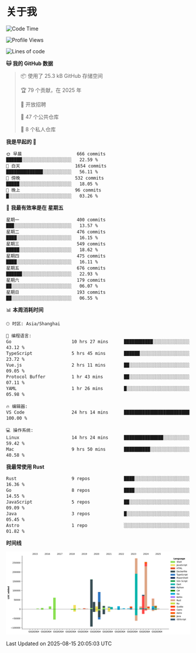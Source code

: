 # 关于我

<!--START_SECTION:waka-->
![Code Time](http://img.shields.io/badge/Code%20Time-4%2C050%20hrs%205%20mins-blue)

![Profile Views](http://img.shields.io/badge/%E4%B8%AA%E4%BA%BA%E8%B5%84%E6%96%99%E8%A7%82%E7%9C%8B%E6%AC%A1%E6%95%B0-0-blue)

![Lines of code](https://img.shields.io/badge/%E4%BB%8E%E3%80%8CHello%20World%E3%80%8D%E8%B5%B7%E6%88%91%E5%B7%B2%E7%BB%8F%E5%86%99%E4%BA%86-1.2%20million%20%E8%A1%8C%E4%BB%A3%E7%A0%81-blue)

**🐱 我的 GitHub 数据** 

> 📦  使用了 25.3 kB GitHub 存储空间 
 > 
> 🏆 79 个贡献，在 2025 年
 > 
> 💼 开放招聘
 > 
> 📜 47 个公共仓库 
 > 
> 🔑 8 个私人仓库 
 > 
**我是早起的 🐤** 

```text
🌞 早晨                     666 commits         ██████░░░░░░░░░░░░░░░░░░░   22.59 % 
🌆 白天                     1654 commits        ██████████████░░░░░░░░░░░   56.11 % 
🌃 傍晚                     532 commits         █████░░░░░░░░░░░░░░░░░░░░   18.05 % 
🌙 晚上                     96 commits          █░░░░░░░░░░░░░░░░░░░░░░░░   03.26 % 
```
📅 **我最有效率是在 星期五** 

```text
星期一                      400 commits         ███░░░░░░░░░░░░░░░░░░░░░░   13.57 % 
星期二                      476 commits         ████░░░░░░░░░░░░░░░░░░░░░   16.15 % 
星期三                      549 commits         █████░░░░░░░░░░░░░░░░░░░░   18.62 % 
星期四                      475 commits         ████░░░░░░░░░░░░░░░░░░░░░   16.11 % 
星期五                      676 commits         ██████░░░░░░░░░░░░░░░░░░░   22.93 % 
星期六                      179 commits         ██░░░░░░░░░░░░░░░░░░░░░░░   06.07 % 
星期日                      193 commits         ██░░░░░░░░░░░░░░░░░░░░░░░   06.55 % 
```


📊 **本周消耗时间** 

```text
🕑︎ 时区: Asia/Shanghai

💬 编程语言: 
Go                       10 hrs 27 mins      ███████████░░░░░░░░░░░░░░   43.12 % 
TypeScript               5 hrs 45 mins       ██████░░░░░░░░░░░░░░░░░░░   23.72 % 
Vue.js                   2 hrs 11 mins       ██░░░░░░░░░░░░░░░░░░░░░░░   09.05 % 
Protocol Buffer          1 hr 43 mins        ██░░░░░░░░░░░░░░░░░░░░░░░   07.11 % 
YAML                     1 hr 26 mins        █░░░░░░░░░░░░░░░░░░░░░░░░   05.98 % 

🔥 编辑器: 
VS Code                  24 hrs 14 mins      █████████████████████████   100.00 % 

💻 操作系统: 
Linux                    14 hrs 24 mins      ███████████████░░░░░░░░░░   59.42 % 
Mac                      9 hrs 50 mins       ██████████░░░░░░░░░░░░░░░   40.58 % 
```

**我最常使用 Rust** 

```text
Rust                     9 repos             ████░░░░░░░░░░░░░░░░░░░░░   16.36 % 
Go                       8 repos             ████░░░░░░░░░░░░░░░░░░░░░   14.55 % 
JavaScript               5 repos             ██░░░░░░░░░░░░░░░░░░░░░░░   09.09 % 
Java                     3 repos             █░░░░░░░░░░░░░░░░░░░░░░░░   05.45 % 
Astro                    1 repo              ░░░░░░░░░░░░░░░░░░░░░░░░░   01.82 % 
```



**时间线**

![Lines of Code chart](https://raw.githubusercontent.com/catusax/catusax/master/assets/bar_graph.png)


 Last Updated on 2025-08-15 20:05:03 UTC
<!--END_SECTION:waka-->
